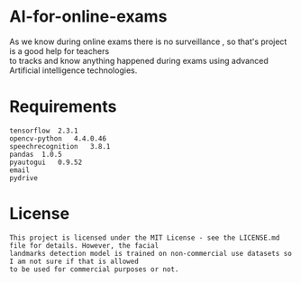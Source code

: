 # AI-for-online-exams
As we know during online exams there is no surveillance , so that's project is a good help for teachers<br>
to tracks and know anything happened during exams using advanced Artificial intelligence technologies.

# Requirements
```
tensorflow	2.3.1
opencv-python	4.4.0.46	
speechrecognition	3.8.1	
pandas	1.0.5	
pyautogui	0.9.52	
email
pydrive
```

# License 

```
This project is licensed under the MIT License - see the LICENSE.md file for details. However, the facial 
landmarks detection model is trained on non-commercial use datasets so I am not sure if that is allowed 
to be used for commercial purposes or not.
```
